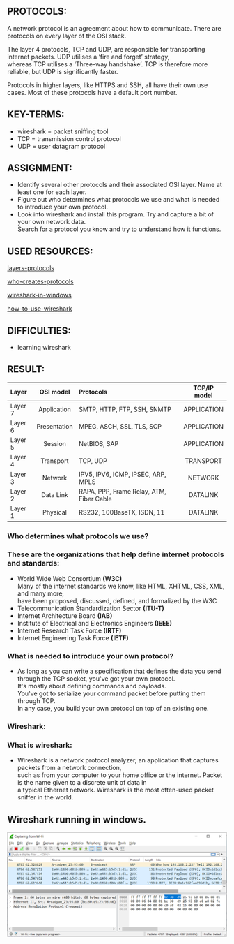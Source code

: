 ## PROTOCOLS:

A network protocol is an agreement about how to communicate. There are protocols on every layer of the OSI stack.  

The layer 4 protocols, TCP and UDP, are responsible for transporting internet packets. UDP utilises a ‘fire and forget’ strategy,  
whereas TCP utilises a ‘Three-way handshake’. TCP is therefore more reliable, but UDP is significantly faster.  

Protocols in higher layers, like HTTPS and SSH, all have their own use cases. Most of these protocols have a default port number.  


## KEY-TERMS:

* wireshark = packet sniffing tool
* TCP = transmission control protocol
* UDP = user datagram protocol  


## ASSIGNMENT:

* Identify several other protocols and their associated OSI layer. Name at least one for each layer.  
* Figure out who determines what protocols we use and what is needed to introduce your own protocol.  
* Look into wireshark and install this program. Try and capture a bit of your own network data.  
  Search for a protocol you know and try to understand how it functions.


## USED RESOURCES:

[layers-protocols](https://www.guru99.com/layers-of-osi-model.html)

[who-creates-protocols](https://snapshot.internetx.com/en/who-creates-the-standards-and-protocols-for-the-internet/)

[wireshark-in-windows](https://www.wireshark.org/download.html)

[how-to-use-wireshark](https://www.varonis.com/blog/how-to-use-wireshark)

## DIFFICULTIES:

* learning wireshark

## RESULT:



|Layer   | 	   OSI model	|    Protocols                           |TCP/IP model     |    
|:-------|:--------------:|:---------------------------------------|:---------------:|    
|Layer 7 | 	Application   | SMTP, HTTP, FTP, SSH, SNMTP            |  APPLICATION    |  
|Layer 6 | 	Presentation 	|MPEG, ASCH, SSL, TLS, SCP               |  APPLICATION    |  
|Layer 5 | 	Session 	    |NetBIOS, SAP                            |  APPLICATION    |  
|Layer 4 | 	Transport 	  |TCP, UDP                                |  TRANSPORT      |    
|Layer 3 | 	Network 	    |IPV5, IPV6, ICMP, IPSEC, ARP, MPLS      |  NETWORK        |  
|Layer 2 | 	Data Link 	  |RAPA, PPP, Frame Relay, ATM, Fiber Cable|  DATALINK       |  
|Layer 1 | 	Physical 	    |RS232, 100BaseTX, ISDN, 11              |  DATALINK       |  


### Who determines what protocols we use?

### These are the organizations that help define internet protocols and standards:

* World Wide Web Consortium **(W3C)**  
  Many of the internet standards we know, like HTML, XHTML, CSS, XML, and many more,  
  have been proposed, discussed, defined, and formalized by the W3C
* Telecommunication Standardization Sector **(ITU-T)**
* Internet Architecture Board **(IAB)**
* Institute of Electrical and Electronics Engineers **(IEEE)**
* Internet Research Task Force **(IRTF)**
* Internet Engineering Task Force **(IETF)**

### What is needed to introduce your own protocol?

* As long as you can write a specification that defines the data you send through the TCP socket, you've got your own protocol.  
  It's mostly about defining commands and payloads.  
  You've got to serialize your command packet before putting them through TCP.  
  In any case, you build your own protocol on top of an existing one.

### Wireshark:

### What is wireshark:

* Wireshark is a network protocol analyzer, an application that captures packets from a network connection,  
  such as from your computer to your home office or the internet. Packet is the name given to a discrete unit of data in  
  a typical Ethernet network. Wireshark is the most often-used packet sniffer in the world.


## Wireshark running in windows.

![wireshark-windows-frame-capture](../00_includes/Networking/NTW3.0-wireshark-frame.png)



